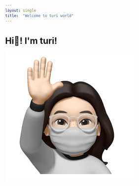 ```yaml
---
layout: single
title:  "Welcome to turi world"
---
```


# Hi👋! I'm turi!

![author-logo](../images/2021-11-03-first/author-logo-16359534539861.png)
